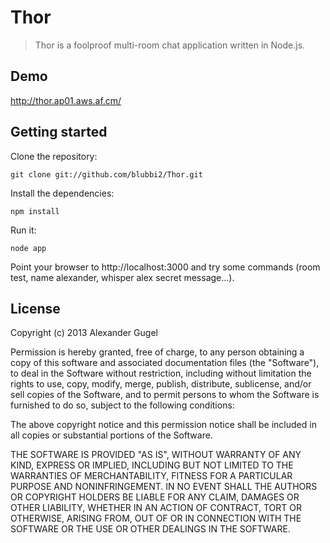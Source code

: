 Thor
====

> Thor is a foolproof multi-room chat application written in Node.js.

Demo
----

http://thor.ap01.aws.af.cm/


Getting started
---------------

Clone the repository:
```
git clone git://github.com/blubbi2/Thor.git
```

Install the dependencies:
```
npm install
```

Run it:
```
node app
```

Point your browser to http://localhost:3000 and try some commands (room test, name alexander, whisper alex secret message...).

License
-------
Copyright (c) 2013 Alexander Gugel

Permission is hereby granted, free of charge, to any person obtaining a copy
of this software and associated documentation files (the "Software"), to deal
in the Software without restriction, including without limitation the rights
to use, copy, modify, merge, publish, distribute, sublicense, and/or sell
copies of the Software, and to permit persons to whom the Software is
furnished to do so, subject to the following conditions:

The above copyright notice and this permission notice shall be included in
all copies or substantial portions of the Software.

THE SOFTWARE IS PROVIDED "AS IS", WITHOUT WARRANTY OF ANY KIND, EXPRESS OR
IMPLIED, INCLUDING BUT NOT LIMITED TO THE WARRANTIES OF MERCHANTABILITY,
FITNESS FOR A PARTICULAR PURPOSE AND NONINFRINGEMENT. IN NO EVENT SHALL THE
AUTHORS OR COPYRIGHT HOLDERS BE LIABLE FOR ANY CLAIM, DAMAGES OR OTHER
LIABILITY, WHETHER IN AN ACTION OF CONTRACT, TORT OR OTHERWISE, ARISING FROM,
OUT OF OR IN CONNECTION WITH THE SOFTWARE OR THE USE OR OTHER DEALINGS IN
THE SOFTWARE.
